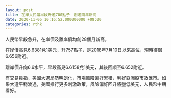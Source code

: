 ```yaml
---
layout: post
title: 在岸人民幣早段升逾700點子　創逾兩年新高
date: 2020-11-05 10:16:52.000000000 +08:00
categories: rthk
---
```


人民幣早段急升，在岸價及離岸價均創28個月新高。

在岸價高見6.6381兌1美元，升757點子，是2018年7月10日以來高位，現時徘徊6.656附近。

離岸價升向6.6水平，早段高見6.6158兌1美元，其後回順至6.652附近。

有交易員指，美國大選局勢明朗化，市場風險偏好累積，利好亞洲股市及匯市。如果大選平穩渡過，美國推行更多刺激政策，風險偏好回升將壓低美元，人民幣中期看好。
